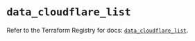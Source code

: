 # `data_cloudflare_list`

Refer to the Terraform Registry for docs: [`data_cloudflare_list`](https://registry.terraform.io/providers/cloudflare/cloudflare/4.46.0/docs/data-sources/list).
